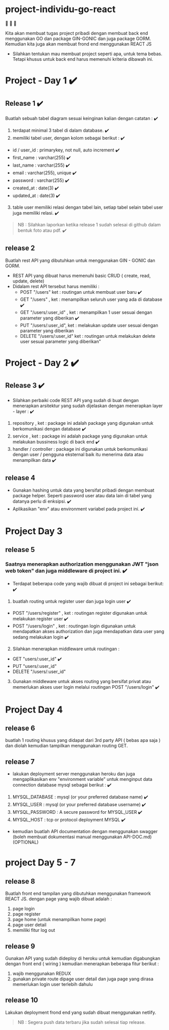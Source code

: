 # project-individu-go-react

:tada: :tada: :tada:

Kita akan membuat tugas project pribadi dengan membuat back end menggunakan GO dan package GIN-GONIC dan juga package GORM. Kemudian kita juga akan membuat frond end menggunakan REACT JS

- Silahkan tentukan mau membuat project seperti apa, untuk tema bebas. Tetapi khusus untuk back end harus memenuhi kriteria dibawah ini.

# Project - Day 1 ✔️
## Release 1 ✔️
Buatlah sebuah tabel diagram sesuai keinginan kalian dengan catatan : ✔️
1. terdapat minimal 3 tabel di dalam database. ✔️
2. memiliki tabel user, dengan kolom sebagai berikut : ✔️
  * id / user_id : primarykey, not null, auto increment ✔️
  * first_name  : varchar(255) ✔️
  * last_name  : varchar(255) ✔️
  * email  : varchar(255), unique ✔️
  * password  : varchar(255) ✔️
  * created_at : date(3) ✔️
  * updated_at : date(3) ✔️

3. table user memiliki relasi dengan tabel lain, setiap tabel selain tabel user juga memiliki relasi. ✔️

> NB : Silahkan laporkan ketika release 1 sudah selesai di github dalam bentuk foto atau pdf. ✔️

## release 2
Buatlah rest API yang dibutuhkan untuk menggunakan GIN - GONIC dan GORM.
- REST API yang dibuat harus memenuhi basic CRUD ( create, read, update, delete)
- Didalam rest API tersebut harus memiliki :
   * POST "/users" ket : routingan untuk membuat user baru ✔️
   * GET "/users" , ket : menampilkan seluruh user yang ada di database ✔️
   * GET "/users/:user_id" , ket : menampilkan 1 user sesuai dengan parameter yang diberikan ✔️
   * PUT "/users/:user_id", ket : melakukan update user sesuai dengan parameter yang diberikan
   * DELETE "/users/:user_id" ket : routingan untuk melakukan delete user sesuai parameter yang diberikan"

# Project - Day 2 ✔️
## Release 3 ✔️

- Silahkan perbaiki code REST API yang sudah di buat dengan menerapkan arsitektur yang sudah dijelaskan dengan menerapkan layer - layer : ✔️
1. repository , ket : package ini adalah package yang digunakan untuk berkomunikasi dengan database ✔️
2. service , ket : package ini adalah package yang digunakan untuk melakukan bussiness logic di back end ✔️
3. handler / controller : package ini digunakan untuk berkomunikasi dengan user / pengguna eksternal baik itu menerima data atau menampilkan data ✔️


## release 4
- Gunakan hashing untuk data yang bersifat pribadi dengan membuat package helper. Seperti password user atau data lain di tabel yang datanya perlu di enksipsi. ✔️
- Aplikasikan "env" atau environment variabel pada project ini. ✔️


# Project Day 3
## release 5
### Saatnya menerapkan authorization menggunakan JWT "json web token" dan juga middleware di project ini. ✔️

- Terdapat beberapa code yang wajib dibuat di project ini sebagai berikut:  ✔️
1. buatlah routing untuk register user dan juga login user ✔️
  * POST "/users/register" , ket : routingan register digunakan untuk melakukan register user ✔️
  * POST "/users/login" , ket : routingan login digunakan untuk mendapatkan akses authorization dan juga mendapatkan data user yang sedang melakukan login ✔️

2. Silahkan menerapkan middleware untuk routingan :
  * GET "users/:user_id" ✔️
  * PUT "users/:user_id"
  * DELETE "/users/:user_id"

3. Gunakan middleware untuk akses routing yang bersifat privat atau memerlukan akses user login melalui routingan POST "/users/login" ✔️

# Project Day 4
## release 6
buatlah 1 routing khusus yang didapat dari 3rd party API ( bebas apa saja ) dan diolah kemudian tampilkan menggunakan routing GET.

## release 7
- lakukan deployment server menggunakan heroku dan juga mengaplikasikan env "environment variable" untuk menginput data connection database mysql sebagai berikut : ✔️
1. MYSQL_DATABASE :	mysql (or your preferred database name) ✔️
2. MYSQL_USER	:	mysql (or your preferred database username) ✔️
3. MYSQL_PASSWORD :	A secure password for MYSQL_USER ✔️
4. MYSQL_HOST	:	tcp or protocol deployment MYSQL ✔️

- kemudian buatlah API documentation dengan menggunakan swagger (boleh membuat dokumentasi manual menggunakan API-DOC.md) (OPTIONAL)

# project Day 5 - 7
## release 8
Buatlah front end tampilan yang dibutuhkan menggunakan framework REACT JS. dengan page yang wajib dibuat adalah :
1. page login 
2. page register
3. page home (untuk menampilkan home page)
4. page user detail
5. memiliki fitur log out

## release 9
Gunakan API yang sudah dideploy di heroku untuk kemudian digabungkan dengan front end ( wiring ) kemudian menerapkan beberapa fitur berikut :
1. wajib menggunakan REDUX
2. gunakan private route dipage user detail dan juga page yang dirasa memerlukan login user terlebih dahulu

## release 10
Lakukan deployment frond end yang sudah dibuat menggunakan netlify.

> NB : Segera push data terbaru jika sudah selesai tiap release.
